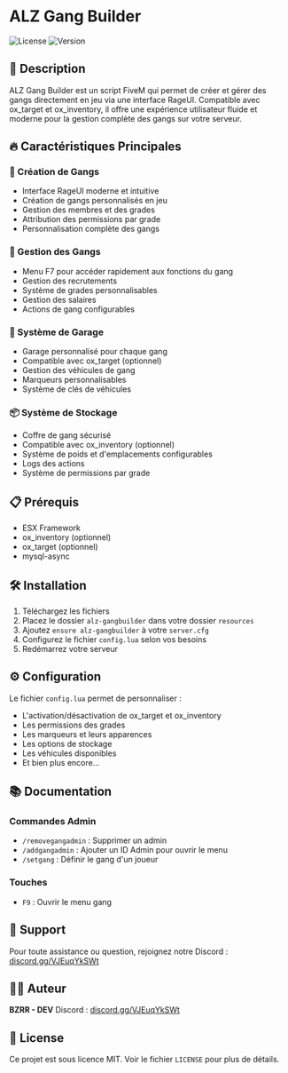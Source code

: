 # ALZ Gang Builder

![License](https://img.shields.io/badge/license-MIT-blue.svg)
![Version](https://img.shields.io/badge/version-1.0.0-green.svg)

## 📝 Description

ALZ Gang Builder est un script FiveM qui permet de créer et gérer des gangs directement en jeu via une interface RageUI. Compatible avec ox_target et ox_inventory, il offre une expérience utilisateur fluide et moderne pour la gestion complète des gangs sur votre serveur.

## 🔥 Caractéristiques Principales

### 👥 Création de Gangs
- Interface RageUI moderne et intuitive
- Création de gangs personnalisés en jeu
- Gestion des membres et des grades
- Attribution des permissions par grade
- Personnalisation complète des gangs

### 🏢 Gestion des Gangs
- Menu F7 pour accéder rapidement aux fonctions du gang
- Gestion des recrutements
- Système de grades personnalisables
- Gestion des salaires
- Actions de gang configurables

### 🚗 Système de Garage
- Garage personnalisé pour chaque gang
- Compatible avec ox_target (optionnel)
- Gestion des véhicules de gang
- Marqueurs personnalisables
- Système de clés de véhicules

### 📦 Système de Stockage
- Coffre de gang sécurisé
- Compatible avec ox_inventory (optionnel)
- Système de poids et d'emplacements configurables
- Logs des actions
- Système de permissions par grade

## 📋 Prérequis
- ESX Framework
- ox_inventory (optionnel)
- ox_target (optionnel)
- mysql-async

## 🛠️ Installation

1. Téléchargez les fichiers
2. Placez le dossier `alz-gangbuilder` dans votre dossier `resources`
3. Ajoutez `ensure alz-gangbuilder` à votre `server.cfg`
4. Configurez le fichier `config.lua` selon vos besoins
5. Redémarrez votre serveur

## ⚙️ Configuration

Le fichier `config.lua` permet de personnaliser :
- L'activation/désactivation de ox_target et ox_inventory
- Les permissions des grades
- Les marqueurs et leurs apparences
- Les options de stockage
- Les véhicules disponibles
- Et bien plus encore...

## 📚 Documentation

### Commandes Admin
- `/removegangadmin` : Supprimer un admin
- `/addgangadmin` : Ajouter un ID Admin pour ouvrir le menu
- `/setgang` : Définir le gang d'un joueur

### Touches
- `F9` : Ouvrir le menu gang

## 🤝 Support

Pour toute assistance ou question, rejoignez notre Discord : [discord.gg/VJEuqYkSWt](https://discord.gg/VJEuqYkSWt)

## 👨‍💻 Auteur

**BZRR - DEV**
Discord : [discord.gg/VJEuqYkSWt](https://discord.gg/VJEuqYkSWt)

## 📜 License

Ce projet est sous licence MIT. Voir le fichier `LICENSE` pour plus de détails. 
